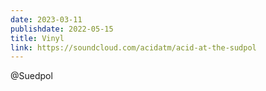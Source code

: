 ```yaml
---
date: 2023-03-11
publishdate: 2022-05-15
title: Vinyl
link: https://soundcloud.com/acidatm/acid-at-the-sudpol
---
```

@Suedpol
